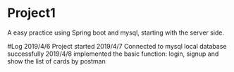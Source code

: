 # Project1
A easy practice using Spring boot and mysql, starting with the server side.

#Log
2019/4/6 Project started
2019/4/7 Connected to mysql local database successfully
2019/4/8 implemented the basic function: login, signup and show the list of cards by postman
